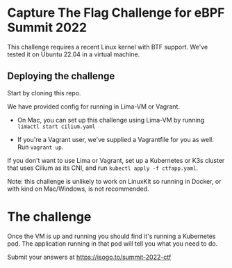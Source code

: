 # Capture The Flag Challenge for eBPF Summit 2022

This challenge requires a recent Linux kernel with BTF support. We've tested it on Ubuntu 22.04 in a virtual machine. 

## Deploying the challenge 

Start by cloning this repo. 

We have provided config for running in Lima-VM or Vagrant. 

* On Mac, you can set up this challenge using Lima-VM by running `limactl start cilium.yaml`

* If you're a Vagrant user, we've supplied a Vagrantfile for you as well. Run `vagrant up`. 

If you don't want to use Lima or Vagrant, set up a Kubernetes or K3s cluster that uses Cilium as its CNI, and run `kubectl apply -f ctfapp.yaml`. 

Note: this challenge is unlikely to work on LinuxKit so running in Docker, or with kind on Mac/Windows, is not recommended. 

# The challenge

Once the VM is up and running you should find it's running a Kubernetes pod.
The application running in that pod will tell you what you need to do.

Submit your answers at https://isogo.to/summit-2022-ctf
